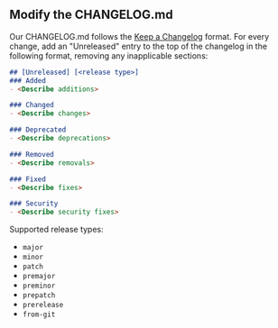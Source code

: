 ## Modify the CHANGELOG.md

Our CHANGELOG.md follows the [Keep a Changelog](https://keepachangelog.com) format. 
For every change, add an "Unreleased" entry to the top of the changelog in the following format, removing any inapplicable sections:

```md
## [Unreleased] [<release type>]
### Added 
- <Describe additions>

### Changed
- <Describe changes>

### Deprecated 
- <Describe deprecations>

### Removed 
- <Describe removals>

### Fixed 
- <Describe fixes>

### Security
- <Describe security fixes>
```

Supported release types:
- `major`
- `minor`
- `patch`
- `premajor`
- `preminor`
- `prepatch`
- `prerelease`
- `from-git`
